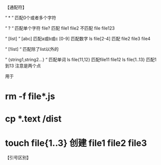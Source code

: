 【通配符】

“ * “ 匹配0个或者多个字符

“ ? “ 匹配单个字符  file?  匹配 file1 file2 不匹配 file file123

“ [list] ”   [abc] 匹配a或b或c  [0-9] 匹配数字   ls file[2-4] 匹配 file2 file3 file4

“ [!list] “ 匹配除了list以外的

“ {string1,string2...} “ 匹配单词 ls file{11,12} 匹配file11 file12   ls file{1..13} 匹配1到13 注意是两个点


用于  

# rm -f file*.js

# cp *.text /dist

# touch file{1..3} 创建 file1 file2 file3


【引号区别】








